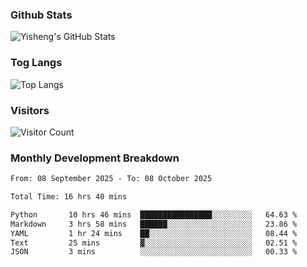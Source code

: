 ### Github Stats
![Yisheng's GitHub Stats](https://github-readme-stats-9qabuvhk1-gongyisheng.vercel.app/api?username=gongyisheng&count_private=true&show_icons=true)
### Tog Langs
![Top Langs](https://github-readme-stats-9qabuvhk1-gongyisheng.vercel.app/api/top-langs/?username=gongyisheng&layout=compact)
### Visitors
![Visitor Count](https://profile-counter.glitch.me/gongyisheng/count.svg)
### Monthly Development Breakdown
<!--START_SECTION:waka-->

```txt
From: 08 September 2025 - To: 08 October 2025

Total Time: 16 hrs 40 mins

Python       10 hrs 46 mins  ████████████████░░░░░░░░░   64.63 %
Markdown     3 hrs 58 mins   ██████░░░░░░░░░░░░░░░░░░░   23.86 %
YAML         1 hr 24 mins    ██░░░░░░░░░░░░░░░░░░░░░░░   08.44 %
Text         25 mins         ▓░░░░░░░░░░░░░░░░░░░░░░░░   02.51 %
JSON         3 mins          ░░░░░░░░░░░░░░░░░░░░░░░░░   00.33 %
```

<!--END_SECTION:waka-->

